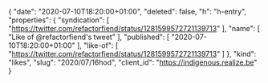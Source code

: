 {
  "date": "2020-07-10T18:20:00+01:00",
  "deleted": false,
  "h": "h-entry",
  "properties": {
    "syndication": [
      "https://twitter.com/refactorfiend/status/1281599572721139713"
    ],
    "name": [
      "Like of @refactorfiend's tweet"
    ],
    "published": [
      "2020-07-10T18:20:00+01:00"
    ],
    "like-of": [
      "https://twitter.com/refactorfiend/status/1281599572721139713"
    ]
  },
  "kind": "likes",
  "slug": "2020/07/16hod",
  "client_id": "https://indigenous.realize.be"
}
